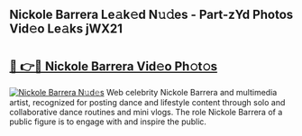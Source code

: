 ## Nickole Barrera Le𝚊k𝚎d N𝚞𝚍es - Part-zYd Photos Vid𝚎o Le𝚊ks jWX21

# <h2><a href="http://fbc5jj.evod.top/?m=Nickole+Barrera">🔗 👉🔴 Nickole Barrera Vid𝚎o Ph𝚘t𝚘s</a></h2>

[![Nickole Barrera N𝚞d𝚎s](https://i.imgur.com/8V9OHl7.gif)](http://fbc5jj.evod.top/?m=Nickole+Barrera)
Web celebrity Nickole Barrera and multimedia artist, recognized for posting dance and lifestyle content through solo and collaborative dance routines and mini vlogs. The role Nickole Barrera of a public figure is to engage with and inspire the public. 
